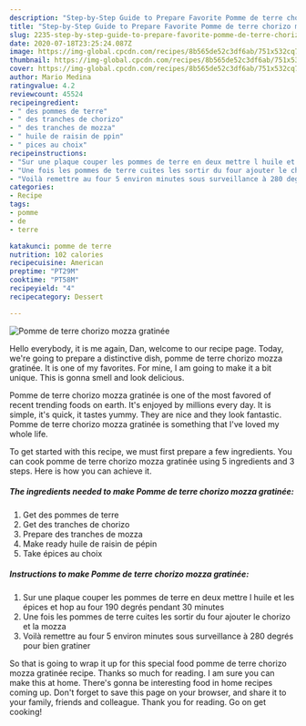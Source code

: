 ```yaml
---
description: "Step-by-Step Guide to Prepare Favorite Pomme de terre chorizo mozza gratinée"
title: "Step-by-Step Guide to Prepare Favorite Pomme de terre chorizo mozza gratinée"
slug: 2235-step-by-step-guide-to-prepare-favorite-pomme-de-terre-chorizo-mozza-gratinee
date: 2020-07-18T23:25:24.087Z
image: https://img-global.cpcdn.com/recipes/8b565de52c3df6ab/751x532cq70/pomme-de-terre-chorizo-mozza-gratinee-photo-principale-de-la-recette.jpg
thumbnail: https://img-global.cpcdn.com/recipes/8b565de52c3df6ab/751x532cq70/pomme-de-terre-chorizo-mozza-gratinee-photo-principale-de-la-recette.jpg
cover: https://img-global.cpcdn.com/recipes/8b565de52c3df6ab/751x532cq70/pomme-de-terre-chorizo-mozza-gratinee-photo-principale-de-la-recette.jpg
author: Mario Medina
ratingvalue: 4.2
reviewcount: 45524
recipeingredient:
- " des pommes de terre"
- " des tranches de chorizo"
- " des tranches de mozza"
- " huile de raisin de ppin"
- " pices au choix"
recipeinstructions:
- "Sur une plaque couper les pommes de terre en deux mettre l huile et les épices et hop au four 190 degrés pendant 30 minutes"
- "Une fois les pommes de terre cuites les sortir du four ajouter le chorizo et la mozza"
- "Voilà remettre au four 5 environ minutes sous surveillance à 280 degrés pour bien gratiner"
categories:
- Recipe
tags:
- pomme
- de
- terre

katakunci: pomme de terre 
nutrition: 102 calories
recipecuisine: American
preptime: "PT29M"
cooktime: "PT58M"
recipeyield: "4"
recipecategory: Dessert

---
```



![Pomme de terre chorizo mozza gratinée](https://img-global.cpcdn.com/recipes/8b565de52c3df6ab/751x532cq70/pomme-de-terre-chorizo-mozza-gratinee-photo-principale-de-la-recette.jpg)

Hello everybody, it is me again, Dan, welcome to our recipe page. Today, we're going to prepare a distinctive dish, pomme de terre chorizo mozza gratinée. It is one of my favorites. For mine, I am going to make it a bit unique. This is gonna smell and look delicious.



Pomme de terre chorizo mozza gratinée is one of the most favored of recent trending foods on earth. It's enjoyed by millions every day. It is simple, it's quick, it tastes yummy. They are nice and they look fantastic. Pomme de terre chorizo mozza gratinée is something that I've loved my whole life.


To get started with this recipe, we must first prepare a few ingredients. You can cook pomme de terre chorizo mozza gratinée using 5 ingredients and 3 steps. Here is how you can achieve it.

<!--inarticleads1-->

##### The ingredients needed to make Pomme de terre chorizo mozza gratinée:

1. Get  des pommes de terre
1. Get  des tranches de chorizo
1. Prepare  des tranches de mozza
1. Make ready  huile de raisin de pépin
1. Take  épices au choix




<!--inarticleads2-->

##### Instructions to make Pomme de terre chorizo mozza gratinée:

1. Sur une plaque couper les pommes de terre en deux mettre l huile et les épices et hop au four 190 degrés pendant 30 minutes
1. Une fois les pommes de terre cuites les sortir du four ajouter le chorizo et la mozza
1. Voilà remettre au four 5 environ minutes sous surveillance à 280 degrés pour bien gratiner




So that is going to wrap it up for this special food pomme de terre chorizo mozza gratinée recipe. Thanks so much for reading. I am sure you can make this at home. There's gonna be interesting food in home recipes coming up. Don't forget to save this page on your browser, and share it to your family, friends and colleague. Thank you for reading. Go on get cooking!
